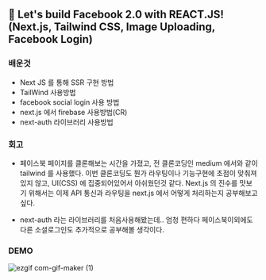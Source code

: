 ## 🔴 Let's build Facebook 2.0 with REACT.JS! (Next.js, Tailwind CSS, Image Uploading, Facebook Login)

### 배운것

- Next JS 를 통해 SSR 구현 방법
- TailWind 사용방법
- facebook social login 사용 방법
- next.js 에서 firebase 사용방법(CR)
- next-auth 라이브러리 사용방법


### 회고

- 페이스북 페이지를 클론해보는 시간을 가졌고, 전 클론코딩인 medium 에서와 같이 tailwind 를 사용했다. 이번 클론코딩도 뭔가 라우팅이나 기능구현에 초점이 맞춰져 있지 않고, UI(CSS) 에 집중되어있어서 아쉬웠던것 같다. Next.js 의 진수를 맛보기 위해서는 이제 API 통신과 라우팅을 next.js 에서 어떻게 처리하는지 공부해보고 싶다. 

- next-auth 라는 라이브러리를 처음사용해봤는데.. 엄청 편하다 페이스북이외에도 다른 소셜로그인도 추가적으로 공부해볼 생각이다.

### DEMO

![ezgif com-gif-maker (1)](https://user-images.githubusercontent.com/69495129/158056295-cfdae18a-5c01-4493-b456-9b58fa6dbf5c.gif)
